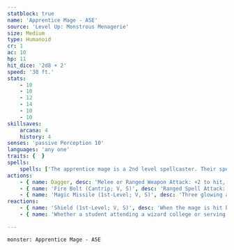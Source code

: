 ```yaml
---
statblock: true
name: 'Apprentice Mage - A5E'
source: 'Level Up: Monstrous Menagerie'
size: Medium
type: Humanoid
cr: 1
ac: 10
hp: 11
hit_dice: '2d8 + 2'
speed: '30 ft.'
stats:
    - 10
    - 10
    - 12
    - 14
    - 10
    - 10
skillsaves:
    arcana: 4
    history: 4
senses: 'passive Perception 10'
languages: 'any one'
traits: {  }
spells:
    spells: ['The apprentice mage is a 2nd level spellcaster. Their spellcasting ability is Intelligence (spell save DC 12, +4 to hit with spell attacks). They have the following wizard spells prepared:', 'Cantrips (at will): fire bolt, light, prestidigitation', '1st-level (3 slots): detect magic, magic missile, shield']
actions:
    - { name: Dagger, desc: 'Melee or Ranged Weapon Attack: +2 to hit, reach 5 ft. or range 20/60 ft., one target. Hit: 2 (1d4) piercing damage.' }
    - { name: 'Fire Bolt (Cantrip; V, S)', desc: 'Ranged Spell Attack: +4 to hit, range 120 ft., one target. Hit: 5 (1d10) fire damage.' }
    - { name: 'Magic Missile (1st-Level; V, S)', desc: 'Three glowing arrows fly from the mage simultaneously, unerringly hitting up to 3 creatures within 120 feet. Each arrow deals 3 (1d4 + 1) force damage.' }
reactions:
    - { name: 'Shield (1st-Level; V, S)', desc: 'When the mage is hit by an attack or targeted by magic missile, they gain a +5 bonus to AC (including against the triggering attack) and immunity to magic missile. These benefits last until the start of their next turn.' }
    - { name: 'Whether a student attending a wizard college or serving a crotchety master, the apprentice mage knows just enough magic to be (slightly) dangerous', desc: 'Apprentice mage statistics can also be used to represent an older hedge wizard of limited accomplishments.' }

---
```

```statblock
monster: Apprentice Mage - A5E
```
